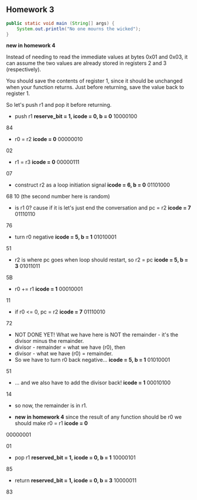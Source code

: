 ## Homework 3

```Java
public static void main (String[] args) {
    System.out.println("No one mourns the wicked");
}
```
**new in homework 4** 

Instead of needing to read the immediate values at bytes 0x01 and 0x03, it can assume the two values are already stored in registers 2 and 3 (respectively).

You should save the contents of register 1, since it should be unchanged when your function returns. Just before returning, save the value back to register 1.

So let's push r1 and pop it before returning.

* push r1
**reserve_bit = 1, icode = 0, b = 0**
10000100

84

* r0 = r2
**icode = 0**
00000010

02

* r1 = r3
**icode = 0**
00000111

07

* construct r2 as a loop initiation signal
**icode = 6, b = 0**
01101000

68 10
(the second number here is random)

* is r1 0? cause if it is let's just end the conversation and pc = r2
**icode = 7**
01110110

76

* turn r0 negative
**icode = 5, b = 1**
01010001

51

* r2 is where pc goes when loop should restart, so r2 = pc
**icode = 5, b = 3**
01011011

5B

* r0 += r1
**icode = 1**
00010001

11

* if r0 <= 0, pc = r2
**icode = 7**
01110010

72

* NOT DONE YET! What we have here is NOT the remainder - it's the divisor minus the remainder. 
* divisor - remainder = what we have (r0), then
* divisor - what we have (r0) = remainder.
* So we have to turn r0 back negative...
**icode = 5, b = 1**
01010001

51

* ... and we also have to add the divisor back!
**icode = 1**
00010100

14

* so now, the remainder is in r1.

* **new in homework 4** since the result of any function should be r0 we should make r0 = r1
**icode = 0**

00000001

01

* pop r1
**reserved_bit = 1, icode = 0, b = 1**
10000101

85

* return
**reserved_bit = 1, icode = 0, b = 3**
10000011

83